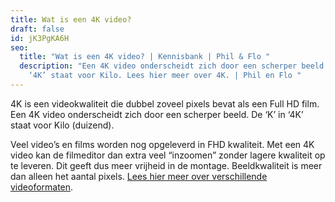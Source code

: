 ```yaml
---
title: Wat is een 4K video?
draft: false
id: jK3PgKA6H
seo:
  title: "Wat is een 4K video? | Kennisbank | Phil & Flo "
  description: "Een 4K video onderscheidt zich door een scherper beeld. De ‘K’ in
    ‘4K’ staat voor Kilo. Lees hier meer over 4K. | Phil en Flo "
---
```

4K is een videokwaliteit die dubbel zoveel pixels bevat als een Full HD film. Een 4K video onderscheidt zich door een scherper beeld. De ‘K’ in ‘4K’ staat voor Kilo (duizend). 

Veel video’s en films worden nog opgeleverd in FHD kwaliteit. Met een 4K video kan de filmeditor dan extra veel “inzoomen” zonder lagere kwaliteit op te leveren. Dit geeft dus meer vrijheid in de montage. Beeldkwaliteit is meer dan alleen het aantal pixels. [Lees hier meer over verschillende videoformaten](https://www.philenflo.nl/kennisbank/wat-is-het-beste-video-formaat/).